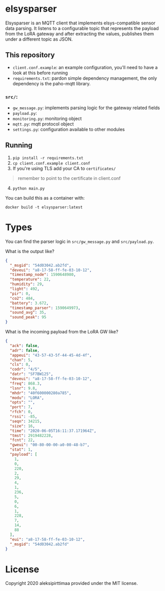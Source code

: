 # elsysparser

Elsysparser is an MQTT client that implements elsys-compatible sensor data parsing. It listens to a configurable topic that represents the payload from the LoRA gateway and after extracting the values, publishes them under a different topic as JSON.

## This repository

- `client.conf.example`: an example configuration, you'll need to have a look at this before running
- `requirements.txt`: pardon simple dependency management, the only dependency is the paho-mqtt library.

### `src/`:

- `gw_message.py`: implements parsing logic for the gateway related fields
- `payload.py`: 
- `monitoring.py`: monitoring object
- `mqtt.py`: mqtt protocol object
- `settings.py`: configuration available to other modules


## Running

1. ```pip install -r requirements.txt```
2. ```cp client.conf.example client.conf```
3. If you're using TLS add your CA to `certificates/`
> remember to point to the certificate in client.conf
4. ```python main.py```

You can build this as a container with:

```docker build -t elsysparser:latest```


# Types

You can find the parser logic in `src/gw_message.py` and `src/payload.py`.

What is the output like?
```json
{
  "_msgid": "54d03042.ab2fd",
  "deveui": "a8-17-58-ff-fe-03-10-12",
  "timestamp_node": 1590648980,
  "temperature": 22,
  "humidity": 29,
  "light": 492,
  "pir": 0,
  "co2": 484,
  "battery": 3.672,
  "timestamp_parser": 1590649973, 
  "sound_avg": 35,
  "sound_peak": 95
}
```

What is the incoming payload from the LoRA GW like?
```json
{
  "ack": false,
  "adr": false,
  "appeui": "43-57-43-5f-44-45-4d-4f",
  "chan": 5,
  "cls": 0,
  "codr": "4/5",
  "datr": "SF7BW125",
  "deveui": "a8-17-58-ff-fe-03-10-12",
  "freq": 868.3,
  "lsnr": 9.8,
  "mhdr": "40f600000280a785",
  "modu": "LORA",
  "opts": "",
  "port": 7,
  "rfch": 0,
  "rssi": -85,
  "seqn": 34215,
  "size": 16,
  "time": "2020-06-05T16:11:37.171964Z",
  "tmst": 2919482228,
  "fcnt": 22,
  "gweui": "00-80-00-00-a0-00-48-b7",
  "stat": 1,
  "payload": [
    1,
    0,
    220,
    2,
    29,
    4,
    1,
    236,
    5,
    0,
    6,
    1,
    228,
    7,
    14,
    88
  ],
  "eui": "a8-17-58-ff-fe-03-10-12",
  "_msgid": "54d03042.ab2fd"
}
```

# License

Copyright 2020 aleksipirttimaa provided under the MIT license.
